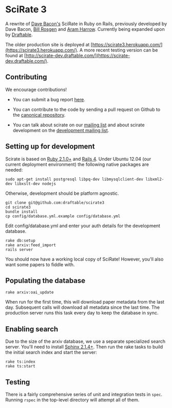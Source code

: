 # SciRate 3

A rewrite of [Dave Bacon's](http://dabacon.org) SciRate in Ruby on Rails, previously developed by Dave Bacon, [Bill Rosgen](http://intractable.ca/bill/) and [Aram Harrow](http://www.mit.edu/~aram/). Currently being expanded upon by [Draftable](https://draftable.com/).

The older production site is deployed at [https://scirate3.herokuapp.com/](https://scirate3.herokuapp.com/). A more recent testing version can be found at [http://scirate-dev.draftable.com/](https://scirate-dev.draftable.com/).

## Contributing

We encourage contributions!

* You can submit a bug report [here](https://github.com/draftable/scirate3/issues).

* You can contribute to the code by sending a pull request on Github to the [canonical repository](https://github.com/draftable/scirate3).

* You can talk about scirate on our [mailing list](https://groups.google.com/forum/?fromgroups=#!forum/scirate) and about scirate development on the [development mailing list](https://groups.google.com/forum/?fromgroups=#!forum/scirate-dev).

## Setting up for development

Scirate is based on [Ruby 2.1.0+](http://rvm.io/) and [Rails 4](http://rubyonrails.org/). Under Ubuntu 12.04 (our current deployment environment) the following native packages are needed:

```shell
sudo apt-get install postgresql libpq-dev libmysqlclient-dev libxml2-dev libxslt-dev nodejs
```

Otherwise, development should be platform agnostic.

```shell
git clone git@github.com:draftable/scirate3
cd scirate3
bundle install
cp config/database.yml.example config/database.yml
```

Edit config/database.yml and enter your auth details for the development database.

```shell
rake db:setup
rake arxiv:feed_import
rails server
```

You should now have a working local copy of SciRate! However, you'll also want some papers to fiddle with.

## Populating the database

```shell
rake arxiv:oai_update
```

When run for the first time, this will download paper metadata from the last day. Subsequent calls will download all metadata since the last time. The production server runs this task every day to keep the database in sync.

## Enabling search

Due to the size of the arxiv database, we use a separate specialized search server. You'll need to install [Sphinx 2.1.4+](http://sphinxsearch.com/downloads/release/). Then run the rake tasks to build the initial search index and start the server:

```shell
rake ts:index
rake ts:start
```

## Testing

There is a fairly comprehensive series of unit and integration tests in `spec`. Running `rspec` in the top-level directory will attempt all of them.
